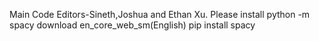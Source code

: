 Main Code Editors-Sineth,Joshua and Ethan Xu.
Please install python -m spacy download en_core_web_sm(English)
pip install spacy



